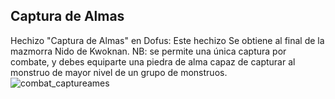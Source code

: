 ## Captura de Almas
Hechizo "Captura de Almas" en Dofus: Este hechizo Se obtiene al final de la mazmorra Nido de Kwoknan.
NB: se permite una única captura por combate, y debes equiparte una piedra de alma capaz de capturar al monstruo de mayor nivel de un grupo de monstruos.
![combat_captureames](https://media.discordapp.net/attachments/1107006154426560682/1107007998850777119/combat_captureames-64x64.png)